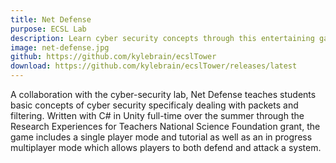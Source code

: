 ```yaml
---
title: Net Defense
purpose: ECSL Lab
description: Learn cyber security concepts through this entertaining game!
image: net-defense.jpg
github: https://github.com/kylebrain/ecslTower
download: https://github.com/kylebrain/ecslTower/releases/latest
---
```

A collaboration with the cyber-security lab, Net Defense teaches students basic concepts of cyber security specificaly dealing with packets and filtering. Written with C# in Unity full-time over the summer through the Research Experiences for Teachers National Science Foundation grant, the game includes a single player mode and tutorial as well as an in progress multiplayer mode which allows players to both defend and attack a system.
